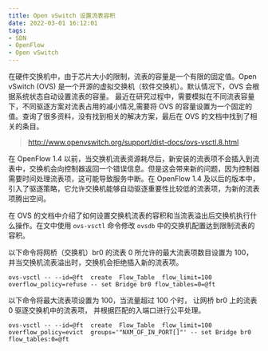 ```yaml
---
title: Open vSwitch 设置流表容积
date: 2022-03-01 16:12:01
tags:
- SDN
- OpenFlow
- Open vSwitch
---
```


在硬件交换机中，由于芯片大小的限制，流表的容量是一个有限的固定值。Open vSwitch (OVS) 是一个开源的虚拟交换机（软件交换机）。默认情况下，OVS 会根据系统状态自动设置流表的容量。
最近在研究过程中，需要模拟在不同流表容量下，不同驱逐方案对流表占用的减小情况,需要将 OVS 的容量设置为一个固定的值。查询了很多资料，没有找到相关的解决方案，最后在 OVS 的文档中找到了相关的条目。

> http://www.openvswitch.org/support/dist-docs/ovs-vsctl.8.html

在 OpenFlow 1.4 以前，当交换机流表资源耗尽后，新安装的流表项不会插入到流表中，交换机会向控制器返回一个错误信息。但是这会带来新的问题，因为控制器需要时间处理流表项，这可能导致服务中断。在 OpenFlow 1.4 及以后的版本中，引入了驱逐策略，它允许交换机能够自动驱逐重要性比较低的流表项，为新的流表项腾出空间。

在 OVS 的文档中介绍了如何设置交换机流表的容积和当流表溢出后交换机执行什么操作。在文中使用 `ovs-vsctl` 命令修改 `ovsdb` 中的交换机配置达到限制流表的容积。


以下命令将网桥（交换机）br0 的流表 0 所允许的最大流表项数目设置为 100，并当交换机流表溢出时，交换机会拒绝插入新的流表项。
```shell
ovs-vsctl -- --id=@ft  create  Flow_Table  flow_limit=100  overflow_policy=refuse -- set Bridge br0 flow_tables=0=@ft
```

以下命令将最大流表项设置为 100，当流量超过 100 个时， 让网桥 br0 上的流表 0 驱逐交换机中的流表项， 并根据匹配的入端口进行公平处理。

```shell
ovs-vsctl -- --id=@ft  create  Flow_Table  flow_limit=100  overflow_policy=evict  groups='"NXM_OF_IN_PORT[]"' -- set Bridge br0 flow_tables:0=@ft
```